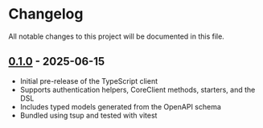 # Changelog

All notable changes to this project will be documented in this file.

## [0.1.0] - 2025-06-15

- Initial pre-release of the TypeScript client
- Supports authentication helpers, CoreClient methods, starters, and the DSL
- Includes typed models generated from the OpenAPI schema
- Bundled using tsup and tested with vitest

[0.1.0]: https://github.com/rwai/pulse-ts/releases/tag/v0.1.0
